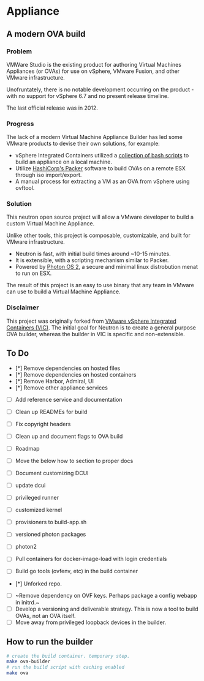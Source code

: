 # Appliance

## A modern OVA build

### Problem 

VMWare Studio is the existing product for authoring Virtual Machines Appliances (or OVAs) for use on vSphere, VMware Fusion, and other VMware infrastructure.

Unofruntately, there is no notable development occurring on the product - with no support for vSphere 6.7 and no present release timeline. 

The last official release was in 2012. 

### Progress

The lack of a modern Virtual Machine Appliance Builder has led some VMware products to devise their own solutions, for example:

- vSphere Integrated Containers utilized a [collection of bash scripts](https://github.com/vmware/vic-product) to build an appliance on a local machine.
- Utilize [HashiCorp's Packer](https://github.com/hashicorp/packer) software to build OVAs on a remote ESX through iso import/export.
- A manual process for extracting a VM as an OVA from vSphere using ovftool.

### Solution

This neutron open source project will allow a VMware developer to build a custom Virtual Machine Appliance. 

Unlike other tools, this project is composable, customizable, and built for VMware infrastructure.

- Neutron is fast, with initial build times around ~10-15 minutes.
- It is extensible, with a scripting mechanism similar to Packer.
- Powered by [Photon OS 2](https://github.com/vmware/photon/wiki/What-is-New-in-Photon-OS-2.0), a secure and minimal linux distrobution menat to run on ESX.

The result of this project is an easy to use binary that any team in VMware can use to build a Virtual Machine Appliance.


### Disclaimer

This project was originally forked from [VMware vSphere Integrated Containers (VIC)](https://github.com/vmware/vic-product). The initial goal for Neutron is to create a general purpose OVA builder, whereas the builder in VIC is specific and non-extensible. 

## To Do

- [*] Remove dependencies on hosted files
- [*] Remove dependencies on hosted containers
- [*] Remove Harbor, Admiral, UI
- [*] Remove other appliance services
- [ ] Add reference service and documentation
- [ ] Clean up READMEs for build
- [ ] Fix copyright headers
- [ ] Clean up and document flags to OVA build
- [ ] Roadmap
- [ ] Move the below how to section to proper docs
- [ ] Document customizing DCUI

- [ ] update dcui
- [ ] privileged runner
- [ ] customized kernel
- [ ] provisioners to build-app.sh
- [ ] versioned photon packages
- [ ] photon2
- [ ] Pull containers for docker-image-load with login credentials
- [ ] Build go tools (ovfenv, etc) in the build container

- [*] Unforked repo.
- [ ] ~Remove dependency on OVF keys. Perhaps package a config webapp in initrd.~
- [ ] Develop a versioning and deliverable strategy. This is now a tool to build OVAs, not an OVA itself.
- [ ] Move away from privileged loopback devices in the builder.

## How to run the builder

```bash
# create the build container. temporary step.
make ova-builder
# run the build script with caching enabled
make ova
```
